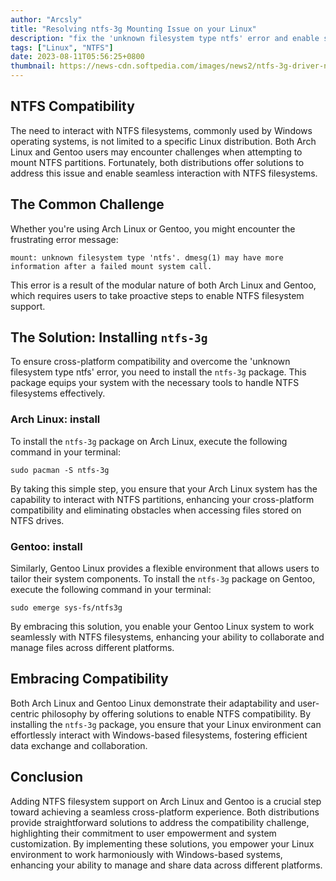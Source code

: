 ```yaml
---
author: "Arcsly"
title: "Resolving ntfs-3g Mounting Issue on your Linux"
description: "fix the 'unknown filesystem type ntfs' error and enable successful mounting of NTFS partitions on your Linux system."
tags: ["Linux", "NTFS"]
date: 2023-08-11T05:56:25+0800
thumbnail: https://news-cdn.softpedia.com/images/news2/ntfs-3g-driver-now-enables-read-only-mount-fallback-for-hibernating-drives-514419-2.jpg
---
```


## NTFS Compatibility

The need to interact with NTFS filesystems, commonly used by Windows operating systems, is not limited to a specific Linux distribution. Both Arch Linux and Gentoo users may encounter challenges when attempting to mount NTFS partitions. Fortunately, both distributions offer solutions to address this issue and enable seamless interaction with NTFS filesystems.

## The Common Challenge

Whether you're using Arch Linux or Gentoo, you might encounter the frustrating error message:

```shell
mount: unknown filesystem type 'ntfs'. dmesg(1) may have more information after a failed mount system call.
```

This error is a result of the modular nature of both Arch Linux and Gentoo, which requires users to take proactive steps to enable NTFS filesystem support.

## The Solution: Installing `ntfs-3g`

To ensure cross-platform compatibility and overcome the 'unknown filesystem type ntfs' error, you need to install the `ntfs-3g` package. This package equips your system with the necessary tools to handle NTFS filesystems effectively.

### Arch Linux: install

To install the `ntfs-3g` package on Arch Linux, execute the following command in your terminal:

```shell
sudo pacman -S ntfs-3g
```

By taking this simple step, you ensure that your Arch Linux system has the capability to interact with NTFS partitions, enhancing your cross-platform compatibility and eliminating obstacles when accessing files stored on NTFS drives.

### Gentoo: install

Similarly, Gentoo Linux provides a flexible environment that allows users to tailor their system components. To install the `ntfs-3g` package on Gentoo, execute the following command in your terminal:

```shell
sudo emerge sys-fs/ntfs3g
```

By embracing this solution, you enable your Gentoo Linux system to work seamlessly with NTFS filesystems, enhancing your ability to collaborate and manage files across different platforms.

## Embracing Compatibility

Both Arch Linux and Gentoo Linux demonstrate their adaptability and user-centric philosophy by offering solutions to enable NTFS compatibility. By installing the `ntfs-3g` package, you ensure that your Linux environment can effortlessly interact with Windows-based filesystems, fostering efficient data exchange and collaboration.

## Conclusion

Adding NTFS filesystem support on Arch Linux and Gentoo is a crucial step toward achieving a seamless cross-platform experience. Both distributions provide straightforward solutions to address the compatibility challenge, highlighting their commitment to user empowerment and system customization. By implementing these solutions, you empower your Linux environment to work harmoniously with Windows-based systems, enhancing your ability to manage and share data across different platforms.